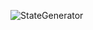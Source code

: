 ![StateGenerator](https://raw.githubusercontent.com/marciniwanicki/StateGenerator/develop/Docs/logo.gif)